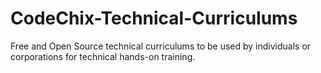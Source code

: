 # CodeChix-Technical-Curriculums
Free and Open Source technical curriculums to be used by individuals or corporations for technical hands-on training.
